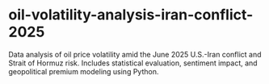 # oil-volatility-analysis-iran-conflict-2025
Data analysis of oil price volatility amid the June 2025 U.S.-Iran conflict and Strait of Hormuz risk. Includes statistical evaluation, sentiment impact, and geopolitical premium modeling using Python.
